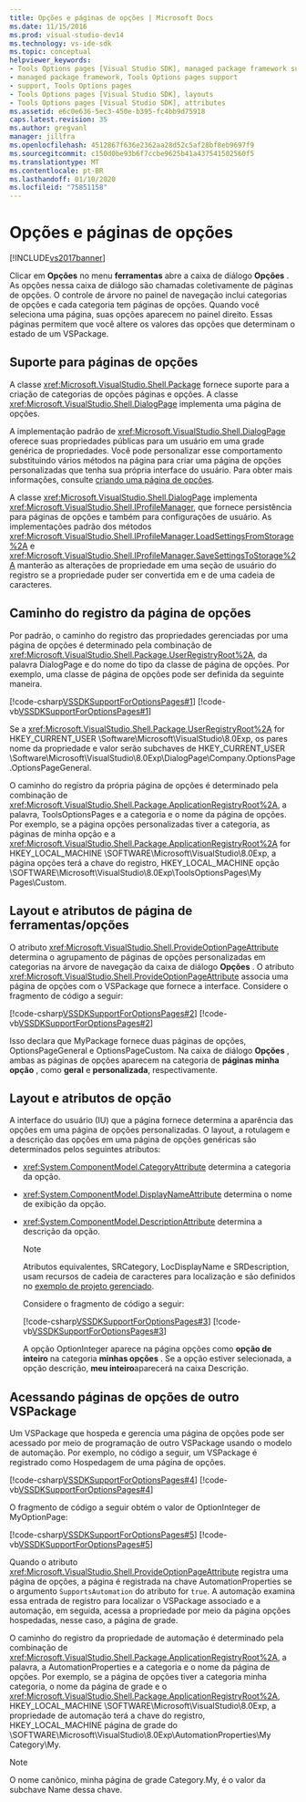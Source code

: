 ```yaml
---
title: Opções e páginas de opções | Microsoft Docs
ms.date: 11/15/2016
ms.prod: visual-studio-dev14
ms.technology: vs-ide-sdk
ms.topic: conceptual
helpviewer_keywords:
- Tools Options pages [Visual Studio SDK], managed package framework support
- managed package framework, Tools Options pages support
- support, Tools Options pages
- Tools Options pages [Visual Studio SDK], layouts
- Tools Options pages [Visual Studio SDK], attributes
ms.assetid: e6c0e636-5ec3-450e-b395-fc4bb9d75918
caps.latest.revision: 35
ms.author: gregvanl
manager: jillfra
ms.openlocfilehash: 4512867f636e2362aa28d52c5af28bf8eb9697f9
ms.sourcegitcommit: c150d0be93b6f7ccbe9625b41a437541502560f5
ms.translationtype: MT
ms.contentlocale: pt-BR
ms.lasthandoff: 01/10/2020
ms.locfileid: "75851158"
---
```

# <a name="options-and-options-pages"></a>Opções e páginas de opções
[!INCLUDE[vs2017banner](../../includes/vs2017banner.md)]

Clicar em **Opções** no menu **ferramentas** abre a caixa de diálogo **Opções** . As opções nessa caixa de diálogo são chamadas coletivamente de páginas de opções. O controle de árvore no painel de navegação inclui categorias de opções e cada categoria tem páginas de opções. Quando você seleciona uma página, suas opções aparecem no painel direito. Essas páginas permitem que você altere os valores das opções que determinam o estado de um VSPackage.  
  
## <a name="support-for-options-pages"></a>Suporte para páginas de opções  
 A classe <xref:Microsoft.VisualStudio.Shell.Package> fornece suporte para a criação de categorias de opções páginas e opções. A classe <xref:Microsoft.VisualStudio.Shell.DialogPage> implementa uma página de opções.  
  
 A implementação padrão de <xref:Microsoft.VisualStudio.Shell.DialogPage> oferece suas propriedades públicas para um usuário em uma grade genérica de propriedades. Você pode personalizar esse comportamento substituindo vários métodos na página para criar uma página de opções personalizadas que tenha sua própria interface do usuário. Para obter mais informações, consulte [criando uma página de opções](../../extensibility/creating-an-options-page.md).  
  
 A classe <xref:Microsoft.VisualStudio.Shell.DialogPage> implementa <xref:Microsoft.VisualStudio.Shell.IProfileManager>, que fornece persistência para páginas de opções e também para configurações de usuário. As implementações padrão dos métodos <xref:Microsoft.VisualStudio.Shell.IProfileManager.LoadSettingsFromStorage%2A> e <xref:Microsoft.VisualStudio.Shell.IProfileManager.SaveSettingsToStorage%2A> manterão as alterações de propriedade em uma seção de usuário do registro se a propriedade puder ser convertida em e de uma cadeia de caracteres.  
  
## <a name="options-page-registry-path"></a>Caminho do registro da página de opções  
 Por padrão, o caminho do registro das propriedades gerenciadas por uma página de opções é determinado pela combinação de <xref:Microsoft.VisualStudio.Shell.Package.UserRegistryRoot%2A>, da palavra DialogPage e do nome do tipo da classe de página de opções. Por exemplo, uma classe de página de opções pode ser definida da seguinte maneira.  
  
 [!code-csharp[VSSDKSupportForOptionsPages#1](../../snippets/csharp/VS_Snippets_VSSDK/vssdksupportforoptionspages/cs/vssdksupportforoptionspagespackage.cs#1)]
 [!code-vb[VSSDKSupportForOptionsPages#1](../../snippets/visualbasic/VS_Snippets_VSSDK/vssdksupportforoptionspages/vb/vssdksupportforoptionspagespackage.vb#1)]  
  
 Se a <xref:Microsoft.VisualStudio.Shell.Package.UserRegistryRoot%2A> for HKEY_CURRENT_USER \Software\Microsoft\VisualStudio\8.0Exp, os pares nome da propriedade e valor serão subchaves de HKEY_CURRENT_USER \Software\Microsoft\VisualStudio\8.0Exp\DialogPage\Company.OptionsPage.OptionsPageGeneral.  
  
 O caminho do registro da própria página de opções é determinado pela combinação de <xref:Microsoft.VisualStudio.Shell.Package.ApplicationRegistryRoot%2A>, a palavra, ToolsOptionsPages e a categoria e o nome da página de opções. Por exemplo, se a página opções personalizadas tiver a categoria, as páginas de minha opção e a <xref:Microsoft.VisualStudio.Shell.Package.ApplicationRegistryRoot%2A> for HKEY_LOCAL_MACHINE \SOFTWARE\Microsoft\VisualStudio\8.0Exp, a página opções terá a chave do registro, HKEY_LOCAL_MACHINE opção \SOFTWARE\Microsoft\VisualStudio\8.0Exp\ToolsOptionsPages\My Pages\Custom.  
  
## <a name="toolsoptions-page-attributes-and-layout"></a>Layout e atributos de página de ferramentas/opções  
 O atributo <xref:Microsoft.VisualStudio.Shell.ProvideOptionPageAttribute> determina o agrupamento de páginas de opções personalizadas em categorias na árvore de navegação da caixa de diálogo **Opções** . O atributo <xref:Microsoft.VisualStudio.Shell.ProvideOptionPageAttribute> associa uma página de opções com o VSPackage que fornece a interface. Considere o fragmento de código a seguir:  
  
 [!code-csharp[VSSDKSupportForOptionsPages#2](../../snippets/csharp/VS_Snippets_VSSDK/vssdksupportforoptionspages/cs/vssdksupportforoptionspagespackage.cs#2)]
 [!code-vb[VSSDKSupportForOptionsPages#2](../../snippets/visualbasic/VS_Snippets_VSSDK/vssdksupportforoptionspages/vb/vssdksupportforoptionspagespackage.vb#2)]  
  
 Isso declara que MyPackage fornece duas páginas de opções, OptionsPageGeneral e OptionsPageCustom. Na caixa de diálogo **Opções** , ambas as páginas de opções aparecem na categoria de **páginas minha opção** , como **geral** e **personalizada**, respectivamente.  
  
## <a name="option-attributes-and-layout"></a>Layout e atributos de opção  
 A interface do usuário (IU) que a página fornece determina a aparência das opções em uma página de opções personalizadas. O layout, a rotulagem e a descrição das opções em uma página de opções genéricas são determinados pelos seguintes atributos:  
  
- <xref:System.ComponentModel.CategoryAttribute> determina a categoria da opção.  
  
- <xref:System.ComponentModel.DisplayNameAttribute> determina o nome de exibição da opção.  
  
- <xref:System.ComponentModel.DescriptionAttribute> determina a descrição da opção.  
  
  > [!NOTE]
  > Atributos equivalentes, SRCategory, LocDisplayName e SRDescription, usam recursos de cadeia de caracteres para localização e são definidos no [exemplo de projeto gerenciado](https://msdn.com/vsx).  
  
  Considere o fragmento de código a seguir:  
  
  [!code-csharp[VSSDKSupportForOptionsPages#3](../../snippets/csharp/VS_Snippets_VSSDK/vssdksupportforoptionspages/cs/optionspagecustom.cs#3)]
  [!code-vb[VSSDKSupportForOptionsPages#3](../../snippets/visualbasic/VS_Snippets_VSSDK/vssdksupportforoptionspages/vb/optionspagegeneral.vb#3)]  
  
  A opção OptionInteger aparece na página opções como **opção de inteiro** na categoria **minhas opções** . Se a opção estiver selecionada, a opção descrição, **meu inteiro**aparecerá na caixa Descrição.  
  
## <a name="accessing-options-pages-from-another-vspackage"></a>Acessando páginas de opções de outro VSPackage  
 Um VSPackage que hospeda e gerencia uma página de opções pode ser acessado por meio de programação de outro VSPackage usando o modelo de automação. Por exemplo, no código a seguir, um VSPackage é registrado como Hospedagem de uma página de opções.  
  
 [!code-csharp[VSSDKSupportForOptionsPages#4](../../snippets/csharp/VS_Snippets_VSSDK/vssdksupportforoptionspages/cs/vssdksupportforoptionspagespackage.cs#4)]
 [!code-vb[VSSDKSupportForOptionsPages#4](../../snippets/visualbasic/VS_Snippets_VSSDK/vssdksupportforoptionspages/vb/vssdksupportforoptionspagespackage.vb#4)]  
  
 O fragmento de código a seguir obtém o valor de OptionInteger de MyOptionPage:  
  
 [!code-csharp[VSSDKSupportForOptionsPages#5](../../snippets/csharp/VS_Snippets_VSSDK/vssdksupportforoptionspages/cs/vssdksupportforoptionspagespackage.cs#5)]
 [!code-vb[VSSDKSupportForOptionsPages#5](../../snippets/visualbasic/VS_Snippets_VSSDK/vssdksupportforoptionspages/vb/vssdksupportforoptionspagespackage.vb#5)]  
  
 Quando o atributo <xref:Microsoft.VisualStudio.Shell.ProvideOptionPageAttribute> registra uma página de opções, a página é registrada na chave AutomationProperties se o argumento `SupportsAutomation` do atributo for `true`. A automação examina essa entrada de registro para localizar o VSPackage associado e a automação, em seguida, acessa a propriedade por meio da página opções hospedadas, nesse caso, a página de grade.  
  
 O caminho do registro da propriedade de automação é determinado pela combinação de <xref:Microsoft.VisualStudio.Shell.Package.ApplicationRegistryRoot%2A>, a palavra, a AutomationProperties e a categoria e o nome da página de opções. Por exemplo, se a página de opções tiver a categoria minha categoria, o nome da página de grade e o <xref:Microsoft.VisualStudio.Shell.Package.ApplicationRegistryRoot%2A>, HKEY_LOCAL_MACHINE \SOFTWARE\Microsoft\VisualStudio\8.0Exp, a propriedade de automação terá a chave do registro, HKEY_LOCAL_MACHINE página de grade do \SOFTWARE\Microsoft\VisualStudio\8.0Exp\AutomationProperties\My Category\My.  
  
> [!NOTE]
> O nome canônico, minha página de grade Category.My, é o valor da subchave Name dessa chave.

